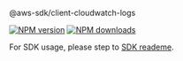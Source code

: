 @aws-sdk/client-cloudwatch-logs

[![NPM version](https://img.shields.io/npm/v/@aws-sdk/client-cloudwatch-logs/beta.svg)](https://www.npmjs.com/package/@aws-sdk/client-cloudwatch-logs)
[![NPM downloads](https://img.shields.io/npm/dm/@aws-sdk/client-cloudwatch-logs.svg)](https://www.npmjs.com/package/@aws-sdk/client-cloudwatch-logs)

For SDK usage, please step to [SDK reademe](https://github.com/aws/aws-sdk-js-v3).
